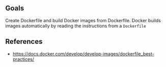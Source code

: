 ## Goals
Create Dockerfile and build  Docker images from Dockerfile.
Docker builds images automatically by reading the instructions from a `Dockerfile`


## References
- https://docs.docker.com/develop/develop-images/dockerfile_best-practices/

<!--stackedit_data:
eyJoaXN0b3J5IjpbLTM1NjQ0MjAzOCw0MjI1NTAyOV19
-->